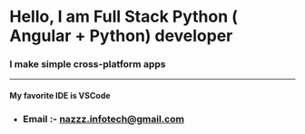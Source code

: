 # Hello, I am Full Stack Python ( Angular + Python) developer
### I make simple cross-platform apps 
---
#### My favorite IDE is VSCode

- ### Email :- nazzz.infotech@gmail.com

